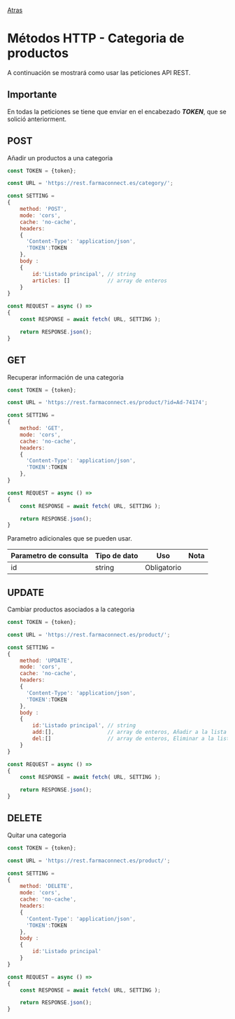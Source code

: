 [Atras](/README.md) 

# Métodos HTTP - Categoria de productos
A continuación se mostrará como usar las peticiones API REST.

## Importante
En todas la peticiones se tiene que enviar en el encabezado ***TOKEN***, que se solició anteriorment.

## POST
Añadir un productos a una categoria

```javascript
const TOKEN = {token};

const URL = 'https://rest.farmaconnect.es/category/';

const SETTING =
{
    method: 'POST', 
    mode: 'cors', 
    cache: 'no-cache',
    headers: 
    {
      'Content-Type': 'application/json',
      'TOKEN':TOKEN
    }, 
    body : 
    {
        id:'Listado principal', // string
        articles: []            // array de enteros
    }
}

const REQUEST = async () =>
{
    const RESPONSE = await fetch( URL, SETTING );

    return RESPONSE.json();
}
```
## GET
Recuperar información de una categoria

```javascript
const TOKEN = {token};

const URL = 'https://rest.farmaconnect.es/product/?id=Ad-74174';

const SETTING =
{
    method: 'GET', 
    mode: 'cors', 
    cache: 'no-cache',
    headers: 
    {
      'Content-Type': 'application/json',
      'TOKEN':TOKEN
    }, 
}

const REQUEST = async () =>
{
    const RESPONSE = await fetch( URL, SETTING );

    return RESPONSE.json();
}

```

Parametro adicionales que se pueden usar.

Parametro de consulta       | Tipo de dato              |  Uso                    | Nota    |
------------------------    | ------------------------  |------------------------ |------------------------         |
id                          | string                    | Obligatorio             |  |

## UPDATE
Cambiar productos asociados a la categoria
```javascript
const TOKEN = {token};

const URL = 'https://rest.farmaconnect.es/product/';

const SETTING =
{
    method: 'UPDATE', 
    mode: 'cors', 
    cache: 'no-cache',
    headers: 
    {
      'Content-Type': 'application/json',
      'TOKEN':TOKEN
    }, 
    body : 
    {
        id:'Listado principal', // string
        add:[],                 // array de enteros, Añadir a la lista actual
        del:[]                  // array de enteros, Eliminar a la lista actual
    }
}

const REQUEST = async () =>
{
    const RESPONSE = await fetch( URL, SETTING );

    return RESPONSE.json();
}
```
## DELETE 
Quitar una categoria
```javascript
const TOKEN = {token};

const URL = 'https://rest.farmaconnect.es/product/';

const SETTING =
{
    method: 'DELETE', 
    mode: 'cors', 
    cache: 'no-cache',
    headers: 
    {
      'Content-Type': 'application/json',
      'TOKEN':TOKEN
    }, 
    body : 
    {
        id:'Listado principal'
    }
}

const REQUEST = async () =>
{
    const RESPONSE = await fetch( URL, SETTING );

    return RESPONSE.json();
}
```